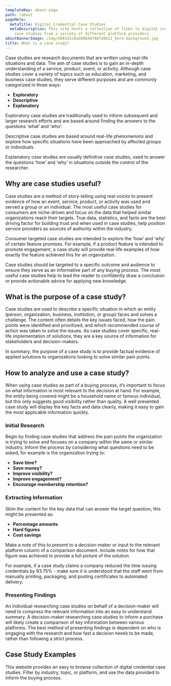 ```yaml
---
templateKey: about-page
path: /about
pageMeta:
  metaTitle: Digital Credential Case Studies
  metaDescription: This site hosts a collection of links to digital credential
    case studies from a variety of different platform providers.
aboutBannerImage: /img/6001d1c8a266bd470d7a9b12_hero-background.jpg
title: What is a case study?
---
```

Case studies are research documents that are written using real-life situations and data. The aim of case studies is to gain an in-depth understanding of a service, product, event, or activity. Although case studies cover a variety of topics such as education, marketing, and business case studies, they serve different purposes and are commonly categorized in three ways:

* **Exploratory**
* **Descriptive**
* **Explanatory**

Exploratory case studies are traditionally used to inform subsequent and larger research efforts and are based around finding the answers to the questions ‘what’ and ‘who’. 

Descriptive case studies are based around real-life phenomenons and explore how specific situations have been approached by affected groups or individuals. 

Explanatory case studies are usually definitive case studies, used to answer the questions ‘how’ and ‘why’ in situations outside the control of the researcher.

## **Why are case studies useful?**

Case studies are a method of story-telling using real voices to present evidence of how an event, service, product, or activity was used and served a group or an individual. The most useful case studies for consumers are niche-driven and focus on the data that helped similar organizations reach their targets. True data, statistics, and facts are the best driving factor for building trust and when used in case studies, help position service providers as sources of authority within the industry. 

Consumer targeted case studies are intended to explore the ‘how’ and ‘why’ of certain feature promises. For example, if a product feature is intended to promote engagement, a case study will provide real-life examples of how exactly the feature achieved this for an organization.

Case studies should be targeted to a specific outcome and audience to ensure they serve as an informative part of any buying process. The most useful case studies help to lead the reader to confidently draw a conclusion or provide actionable advice for applying new knowledge.

## **What is the purpose of a case study?**

Case studies are used to describe a specific situation in which an entity (person, organization, business, institution, or group) faces and solves a challenge. The content often details the key issues faced, how the pain points were identified and prioritized, and which recommended course of action was taken to solve the issues. As case studies cover specific, real-life implementation of solutions, they are a key source of information for stakeholders and decision-makers.

In summary, the purpose of a case study is to provide factual evidence of applied solutions to organizations looking to solve similar pain points.

## **How to analyze and use a case study?**

When using case studies as part of a buying process, it’s important to focus on what information is most relevant to the decision at hand. For example, the entity being covered might be a household name or famous individual, but this only suggests good visibility rather than quality. A well presented case study will display the key facts and data clearly, making it easy to gain the most applicable information quickly.

### **Initial Research**

Begin by finding case studies that address the pain points the organization is trying to solve and focuses on a company within the same or similar industry. Inform the process by considering what questions need to be asked, for example is the organization trying to:

* **Save time?**
* **Save money?**
* **Improve visibility?**
* **Improve engagement?**
* **Encourage membership retention?**

### **Extracting Information**

Skim the content for the key data that can answer the target question, this might be presented as:

* **Percentage amounts**
* **Hard figures**
* **Cost savings**

Make a note of this to present to a decision-maker or input to the relevant platform column of a comparison document. Include notes for how that figure was achieved to provide a full picture of the solution. 

For example, if a case study claims a company reduced the time issuing credentials by 93.75% - make sure it is understood that the staff went from manually printing, packaging, and posting certificates to automated delivery.

### **Presenting Findings**

An individual researching case studies on behalf of a decision-maker will need to compress the relevant information into an easy to understand summary. A decision-maker researching case studies to inform a purchase will likely create a comparison of key information between various platforms. The best method of presenting findings is dependent on who is engaging with the research and how fast a decision needs to be made, rather than following a strict process. 

## **Case Study Examples**

This website provides an easy to browse collection of digital credential case studies. Filter by industry, topic, or platform, and use the data provided to inform the buying process.